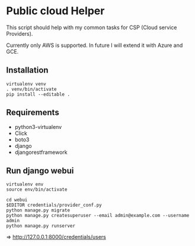 # Public cloud Helper

This script should help with my common tasks for CSP (Cloud service Providers).

Currently only AWS is supported. In future I will extend it with Azure and GCE.


## Installation

```
virtualenv venv
. venv/bin/activate
pip install --editable .
```

## Requirements

* python3-virtualenv
* Click
* boto3
* django
* djangorestframework

## Run django webui

```
virtualenv env
source env/bin/activate

cd webui
$EDITOR credentials/provider_conf.py
python manage.py migrate
python manage.py createsuperuser --email admin@example.com --username admin
python manage.py runserver
```
=> http://127.0.0.1:8000/credentials/users



